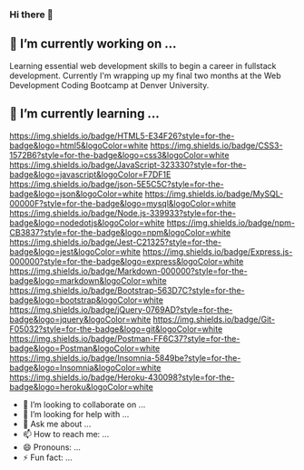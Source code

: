 ### Hi there 👋

## 🔭 I’m currently working on ...
Learning essential web development skills to begin a career in fullstack development. Currently I'm wrapping up my final two months at the Web Development Coding Bootcamp at Denver University.

## 🌱 I’m currently learning ...
https://img.shields.io/badge/HTML5-E34F26?style=for-the-badge&logo=html5&logoColor=white https://img.shields.io/badge/CSS3-1572B6?style=for-the-badge&logo=css3&logoColor=white https://img.shields.io/badge/JavaScript-323330?style=for-the-badge&logo=javascript&logoColor=F7DF1E https://img.shields.io/badge/json-5E5C5C?style=for-the-badge&logo=json&logoColor=white https://img.shields.io/badge/MySQL-00000F?style=for-the-badge&logo=mysql&logoColor=white https://img.shields.io/badge/Node.js-339933?style=for-the-badge&logo=nodedotjs&logoColor=white https://img.shields.io/badge/npm-CB3837?style=for-the-badge&logo=npm&logoColor=white https://img.shields.io/badge/Jest-C21325?style=for-the-badge&logo=jest&logoColor=white https://img.shields.io/badge/Express.js-000000?style=for-the-badge&logo=express&logoColor=white https://img.shields.io/badge/Markdown-000000?style=for-the-badge&logo=markdown&logoColor=white https://img.shields.io/badge/Bootstrap-563D7C?style=for-the-badge&logo=bootstrap&logoColor=white https://img.shields.io/badge/jQuery-0769AD?style=for-the-badge&logo=jquery&logoColor=white https://img.shields.io/badge/Git-F05032?style=for-the-badge&logo=git&logoColor=white https://img.shields.io/badge/Postman-FF6C37?style=for-the-badge&logo=Postman&logoColor=white https://img.shields.io/badge/Insomnia-5849be?style=for-the-badge&logo=Insomnia&logoColor=white https://img.shields.io/badge/Heroku-430098?style=for-the-badge&logo=heroku&logoColor=white 
- 👯 I’m looking to collaborate on ...
- 🤔 I’m looking for help with ...
- 💬 Ask me about ...
- 📫 How to reach me: ...
- 😄 Pronouns: ...
- ⚡ Fun fact: ...

